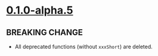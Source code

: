 # [0.1.0-alpha.5]

## BREAKING CHANGE

- All deprecated functions (without `xxxShort`) are deleted.

[0.1.0-alpha.5]: https://github.com/AccelByte/accelbyte-go-modular-sdk/compare/basic-sdk/0.1.0-alpha.4..0.1.0-alpha.5